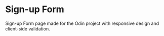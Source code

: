 # Sign-up Form
Sign-up Form page made for the Odin project with responsive design and client-side validation.
